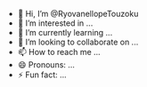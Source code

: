 - 👋 Hi, I’m @RyovanellopeTouzoku
- 👀 I’m interested in ...
- 🌱 I’m currently learning ...
- 💞️ I’m looking to collaborate on ...
- 📫 How to reach me ...
- 😄 Pronouns: ...
- ⚡ Fun fact: ...

<!---
RyovanellopeTouzoku/RyovanellopeTouzoku is a ✨ special ✨ repository because its `README.md` (this file) appears on your GitHub profile.
You can click the Preview link to take a look at your changes.
--->
